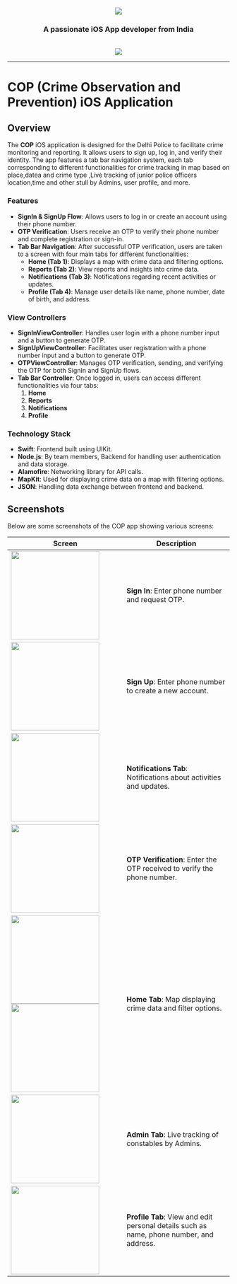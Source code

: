 <h1 align="center">
    <img src="https://readme-typing-svg.herokuapp.com/?font=Righteous&size=35&center=true&vCenter=true&width=500&height=70&duration=4000&lines=Hi+There!+👋;+I'm+Mohit+Bajpai!;" />
</h1>

<h3 align="center">A passionate iOS App developer from India</h3>

<br/>

<div align="center">

 </div>
 
<div align="center"> 
  <a href="www.linkedin.com/in/mohit-bajpai-a65b7b256" target="_blank">
    <img src="https://img.shields.io/badge/LinkedIn-0077B5?style=for-the-badge&logo=linkedin&logoColor=white" target="_blank" />
  </a>
</div>

 <hr/>

 # COP (Crime Observation and Prevention) iOS Application

## Overview

The **COP** iOS application is designed for the Delhi Police to facilitate crime monitoring and reporting. It allows users to sign up, log in, and verify their identity. The app features a tab bar navigation system, each tab corresponding to different functionalities for crime tracking in map based on place,datea and crime type ,Live tracking of junior police officers location,time and other stull by Admins, user profile, and more.

### Features

- **SignIn & SignUp Flow**: Allows users to log in or create an account using their phone number.
- **OTP Verification**: Users receive an OTP to verify their phone number and complete registration or sign-in.
- **Tab Bar Navigation**: After successful OTP verification, users are taken to a screen with four main tabs for different functionalities:
  - **Home (Tab 1)**: Displays a map with crime data and filtering options.
  - **Reports (Tab 2)**: View reports and insights into crime data.
  - **Notifications (Tab 3)**: Notifications regarding recent activities or updates.
  - **Profile (Tab 4)**: Manage user details like name, phone number, date of birth, and address.

### View Controllers

- **SignInViewController**: Handles user login with a phone number input and a button to generate OTP.
- **SignUpViewController**: Facilitates user registration with a phone number input and a button to generate OTP.
- **OTPViewController**: Manages OTP verification, sending, and verifying the OTP for both SignIn and SignUp flows.
- **Tab Bar Controller**: Once logged in, users can access different functionalities via four tabs:
  1. **Home**
  2. **Reports**
  3. **Notifications**
  4. **Profile**

### Technology Stack

- **Swift**: Frontend built using UIKit.
- **Node.js**: By team members, Backend for handling user authentication and data storage.
- **Alamofire**: Networking library for API calls.
- **MapKit**: Used for displaying crime data on a map with filtering options.
- **JSON**: Handling data exchange between frontend and backend.

## Screenshots

Below are some screenshots of the COP app showing various screens:

| Screen            | Description                       |
|-------------------|-----------------------------------|
| <img src="https://github.com/user-attachments/assets/6141293f-5053-4067-b866-522d96de1cf1" width="200"/> | **Sign In**: Enter phone number and request OTP. |
| <img src="./screenshots/signup.png" width="200"/> | **Sign Up**: Enter phone number to create a new account. |
| <img src="./screenshots/notifications_tab.png" width="200"/> | **Notifications Tab**: Notifications about activities and updates. |
| <img src="./screenshots/otp_verification.png" width="200"/> | **OTP Verification**: Enter the OTP received to verify the phone number. |
| <img src="https://github.com/user-attachments/assets/b8439a3c-389d-4fef-af3d-ab2f0acf4572" width="200"/> <img src="https://github.com/user-attachments/assets/3edb2245-9043-4e51-b823-6e305905212a" width="200"/> | **Home Tab**: Map displaying crime data and filter options. |
| <img src="./screenshots/reports_tab.png" width="200"/> | **Admin Tab**: Live tracking of constables by Admins. |
| <img src="https://github.com/user-attachments/assets/ff03185a-16a7-43ba-9f74-813a627153fb" width="200"/> | **Profile Tab**: View and edit personal details such as name, phone number, and address. |
